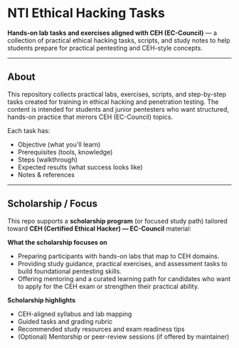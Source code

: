 # NTI Ethical Hacking Tasks

**Hands-on lab tasks and exercises aligned with CEH (EC-Council)** — a collection of practical ethical hacking tasks, scripts, and study notes to help students prepare for practical pentesting and CEH-style concepts.

---

## About
This repository collects practical labs, exercises, scripts, and step-by-step tasks created for training in ethical hacking and penetration testing. The content is intended for students and junior pentesters who want structured, hands-on practice that mirrors CEH (EC-Council) topics.

Each task has:
- Objective (what you'll learn)
- Prerequisites (tools, knowledge)
- Steps (walkthrough)
- Expected results (what success looks like)
- Notes & references

---

## Scholarship / Focus
This repo supports a **scholarship program** (or focused study path) tailored toward **CEH (Certified Ethical Hacker) — EC-Council** material:

**What the scholarship focuses on**
- Preparing participants with hands-on labs that map to CEH domains.
- Providing study guidance, practical exercises, and assessment tasks to build foundational pentesting skills.
- Offering mentoring and a curated learning path for candidates who want to apply for the CEH exam or strengthen their practical ability.

**Scholarship highlights**
- CEH-aligned syllabus and lab mapping
- Guided tasks and grading rubric
- Recommended study resources and exam readiness tips
- (Optional) Mentorship or peer-review sessions (if offered by maintainer)


